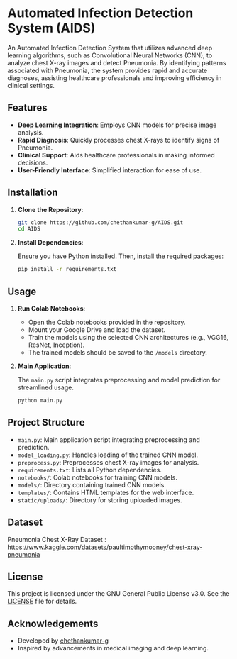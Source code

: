 
# Automated Infection Detection System (AIDS)

An Automated Infection Detection System that utilizes advanced deep learning algorithms, such as Convolutional Neural Networks (CNN), to analyze chest X-ray images and detect Pneumonia. By identifying patterns associated with Pneumonia, the system provides rapid and accurate diagnoses, assisting healthcare professionals and improving efficiency in clinical settings.

## Features

- **Deep Learning Integration**: Employs CNN models for precise image analysis.
- **Rapid Diagnosis**: Quickly processes chest X-rays to identify signs of Pneumonia.
- **Clinical Support**: Aids healthcare professionals in making informed decisions.
- **User-Friendly Interface**: Simplified interaction for ease of use.

## Installation

1. **Clone the Repository**:

   ```bash
   git clone https://github.com/chethankumar-g/AIDS.git
   cd AIDS
   ```

2. **Install Dependencies**:

   Ensure you have Python installed. Then, install the required packages:

   ```bash
   pip install -r requirements.txt
   ```

## Usage

1. **Run Colab Notebooks**:

   - Open the Colab notebooks provided in the repository.
   - Mount your Google Drive and load the dataset.
   - Train the models using the selected CNN architectures (e.g., VGG16, ResNet, Inception).
   - The trained models should be saved to the `/models` directory.

2. **Main Application**:

   The `main.py` script integrates preprocessing and model prediction for streamlined usage.

   ```bash
   python main.py
   ```

## Project Structure

- `main.py`: Main application script integrating preprocessing and prediction.
- `model_loading.py`: Handles loading of the trained CNN model.
- `preprocess.py`: Preprocesses chest X-ray images for analysis.
- `requirements.txt`: Lists all Python dependencies.
- `notebooks/`: Colab notebooks for training CNN models.
- `models/`: Directory containing trained CNN models.
- `templates/`: Contains HTML templates for the web interface.
- `static/uploads/`: Directory for storing uploaded images.

## Dataset

Pneumonia Chest X-Ray Dataset : https://www.kaggle.com/datasets/paultimothymooney/chest-xray-pneumonia
  
## License

This project is licensed under the GNU General Public License v3.0. See the [LICENSE](LICENSE) file for details.

## Acknowledgements

- Developed by [chethankumar-g](https://github.com/chethankumar-g)
- Inspired by advancements in medical imaging and deep learning.
